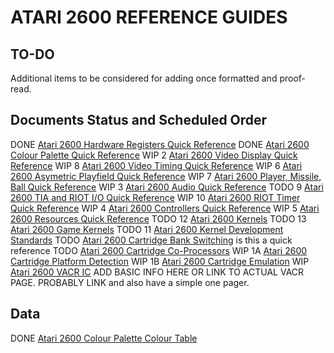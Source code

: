 # ATARI 2600 REFERENCE GUIDES

## TO-DO

Additional items to be considered for adding once formatted and proof-read.


## Documents Status and Scheduled Order

DONE        [Atari 2600 Hardware Registers Quick Reference](pdf/atari-2600-hardware-registers-quick-reference.pdf)
DONE        [Atari 2600 Colour Palette Quick Reference](pdf/atari-2600-colour-palette-quick-reference.pdf)
WIP  2      [Atari 2600 Video Display Quick Reference](pdf/atari-2600-video-display-quick-reference.pdf)
WIP  8      [Atari 2600 Video Timing Quick Reference](pdf/atari-2600-video-timing-quick-reference.pdf)
WIP  6      [Atari 2600 Asymetric Playfield Quick Reference](pdf/atari-2600-asymetric-playfield-quick-reference.pdf)
WIP  7      [Atari 2600 Player, Missile, Ball Quick Reference](pdf/atari-2600-player-missile-ball-quick-reference.pdf)
WIP  3      [Atari 2600 Audio Quick Reference](pdf/atari-2600-audio-quick-reference.pdf)
TODO 9      [Atari 2600 TIA and RIOT I/O Quick Reference](pdf/atari-2600-tia-riot-io-quick-reference.pdf)
WIP  10     [Atari 2600 RIOT Timer Quick Reference](pdf/atari-2600-riot-timer-quick-reference.pdf)
WIP  4      [Atari 2600 Controllers Quick Reference](pdf/atari-2600-controllers-quick-reference.pdf)
WIP  5      [Atari 2600 Resources Quick Reference](pdf/atari-2600-resources-quick-reference.pdf)
TODO 12     [Atari 2600 Kernels](pdf/atari-2600-kernels.pdf)
TODO 13     [Atari 2600 Game Kernels](pdf/atari-2600-game-kernels.pdf)
TODO 11     [Atari 2600 Kernel Development Standards](pdf/atari-2600-kernel-development-standards.pdf)
TODO        [Atari 2600 Cartridge Bank Switching](pdf/atari-2600-cartridge-bank-switching.pdf) is this a quick reference
TODO        [Atari 2600 Cartridge Co-Processors](pdf/atari-2600-cartridge-co-processors.pdf)
WIP  1A     [Atari 2600 Cartridge Platform Detection](pdf/atari-2600-cartridge-platform-detection.pdf)
WIP  1B     [Atari 2600 Cartridge Emulation](pdf/atari-2600-cartridge-emulation.pdf)
WIP         [Atari 2600 VACR IC](pdf/atari-2600-video-audio-controller-rom.pdf) ADD BASIC INFO HERE OR LINK TO ACTUAL VACR PAGE. PROBABLY LINK and also have a simple one pager.


## Data

DONE        [Atari 2600 Colour Palette Colour Table](csv/atari2600-colour-palette-colour-table.csv)

